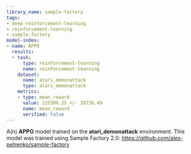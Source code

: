```yaml
---
library_name: sample-factory
tags:
- deep-reinforcement-learning
- reinforcement-learning
- sample-factory
model-index:
- name: APPO
  results:
  - task:
      type: reinforcement-learning
      name: reinforcement-learning
    dataset:
      name: atari_demonattack
      type: atari_demonattack
    metrics:
    - type: mean_reward
      value: 125300.25 +/- 28736.49
      name: mean_reward
      verified: false
---
```


A(n) **APPO** model trained on the **atari_demonattack** environment.
This model was trained using Sample Factory 2.0: https://github.com/alex-petrenko/sample-factory
    